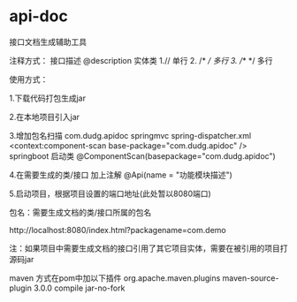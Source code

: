# api-doc
接口文档生成辅助工具


注释方式：
接口描述 @description
实体类  1.// 单行 2. /* */ 多行 3. /** */ 多行


使用方式：

1.下载代码打包生成jar

2.在本地项目引入jar

3.增加包名扫描  com.dudg.apidoc
  springmvc  spring-dispatcher.xml <context:component-scan base-package="com.dudg.apidoc" />
  springboot 启动类  @ComponentScan(basepackage="com.dudg.apidoc")

4.在需要生成的类/接口 加上注解
  @Api(name = "功能模块描述")
  
5.启动项目，根据项目设置的端口地址(此处暂以8080端口)

包名：需要生成文档的类/接口所属的包名

http://localhost:8080/index.html?packagename=com.demo


注：如果项目中需要生成文档的接口引用了其它项目实体，需要在被引用的项目打源码jar

maven 方式在pom中加以下插件
<plugin>
        <groupId>org.apache.maven.plugins</groupId>
        <artifactId>maven-source-plugin</artifactId>
        <version>3.0.0</version>
        <!-- 绑定source插件到Maven的生命周期,并在生命周期后执行绑定的source的goal -->
        <executions>
            <execution>
                <!-- 绑定source插件到Maven的生命周期 -->
                <phase>compile</phase>
                <!--在生命周期后执行绑定的source插件的goals -->
                <goals>
                    <goal>jar-no-fork</goal>
                </goals>
            </execution>
        </executions>
</plugin>



